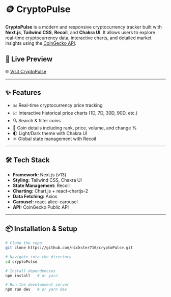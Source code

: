 # 🪙 CryptoPulse

**CryptoPulse** is a modern and responsive cryptocurrency tracker built with **Next.js**, **Tailwind CSS**, **Recoil**, and **Chakra UI**. It allows users to explore real-time cryptocurrency data, interactive charts, and detailed market insights using the [CoinGecko API](https://www.coingecko.com/en/api).

## 🚀 Live Preview

🌐 [Visit CryptoPulse](https://your-deployed-url.com) <!-- Replace with your actual URL -->

---

## ✨ Features

- 📊 Real-time cryptocurrency price tracking
- 📈 Interactive historical price charts (1D, 7D, 30D, 90D, etc.)
- 🔍 Search & filter coins
- 📌 Coin details including rank, price, volume, and change %
- 🌓 Light/Dark theme with Chakra UI
- ⚛️ Global state management with Recoil

---

## 🛠️ Tech Stack

- **Framework:** Next.js (v13)
- **Styling:** Tailwind CSS, Chakra UI
- **State Management:** Recoil
- **Charting:** Chart.js + react-chartjs-2
- **Data Fetching:** Axios
- **Carousel:** react-alice-carousel
- **API:** CoinGecko Public API

---

## 📦 Installation & Setup

```bash
# Clone the repo
git clone https://github.com/nickster716/cryptoPulse.git

# Navigate into the directory
cd cryptoPulse

# Install dependencies
npm install   # or yarn

# Run the development server
npm run dev   # or yarn dev
